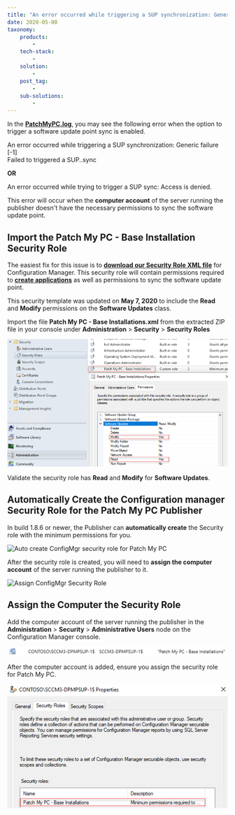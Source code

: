 ```yaml
---
title: "An error occurred while triggering a SUP synchronization: Generic failure [-1]"
date: 2020-05-08
taxonomy:
    products:
        - 
    tech-stack:
        - 
    solution:
        - 
    post_tag:
        - 
    sub-solutions:
        - 
---
```


In the **[PatchMyPC.log](https://patchmypc.com/collecting-log-files-for-patch-my-pc-support#publishing-service-logs)**, you may see the following error when the option to trigger a software update point sync is enabled.

An error occurred while triggering a SUP synchronization: Generic failure \[-1\]  
Failed to triggered a SUP..sync

**OR**

An error occurred while trying to trigger a SUP sync: Access is denied.

This error will occur when the **computer account** of the server running the publisher doesn't have the necessary permissions to sync the software update point.

## Import the Patch My PC - Base Installation Security Role

The easiest fix for this issue is to **[download our Security Role XML file](https://patchmypc.com/app/uploads/2025/06/Patch-My-PC-Base-Installations-6-26-20.zip)** for Configuration Manager. This security role will contain permissions required to **[create applications](/permissions-required-in-sccm-for-base-installation-packages-from-patch-my-pc)** as well as permissions to sync the software update point.

This security template was updated on **May 7, 2020** to include the **Read** and **Modify** permissions on the **Software Updates** class.

Import the file **Patch My PC - Base Installations.xml** from the extracted ZIP file in your console under **Administration** > **Security** > **Security Roles**

![](../../_images/security-role-software-updates-modify-and-read-in-sccm.png)

Validate the security role has **Read** and **Modify** for **Software Updates**.

## Automatically Create the Configuration manager Security Role for the Patch My PC Publisher

In build 1.8.6 or newer, the Publisher can **automatically create** the Security role with the minimum permissions for you.

![Auto create ConfigMgr security role for Patch My PC](images/Create-ConfigMgr-Security-Role-for-Publisher-Automatically.png)

After the security role is created, you will need to **assign the computer account** of the server running the publisher to it.

![Assign ConfigMgr Security Role](images/assign-configmgr-security-role-to-server.png)

## Assign the Computer the Security Role

Add the computer account of the server running the publisher in the **Administration** > **Security** > **Administrative Users** node on the Configuration Manager console.

![](../../_images/computer-account-SCCM-permissions.png)

After the computer account is added, ensure you assign the security role for Patch My PC.

![](../../_images/assign-security-role-sccm-patchmypc.png)

